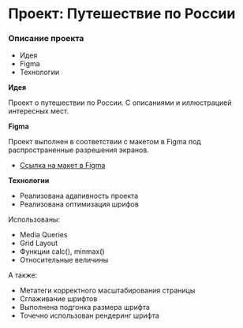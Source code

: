 # Проект: Путешествие по России

### Описание проекта
* Идея
* Figma
* Технологии

**Идея**

Проект о путешествии по России.
С описаниями и иллюстрацией интересных мест.

**Figma**

Проект выполнен в соответствии с макетом в Figma под распространенные разрешения экранов.

* [Ссылка на макет в Figma](https://www.figma.com/file/5S2WSbEFL6awjVWJ0NWL8Q/Sprint-3_-Russia-_-desktop-mobile?node-id=28503%3A0)

**Технологии**

* Реализована адапивность проекта
* Реализована оптимизация шрифов

Использованы: 

* Media Queries
* Grid Layout
* Функции calc(), minmax()
* Относительные величины

А также:

* Метатеги корректного масштабирования страницы
* Сглаживание шрифтов
* Выполнена подгонка размера шрифта
* Точечно использован рендеринг шрифта